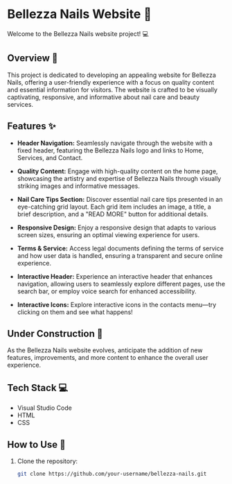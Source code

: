 # Bellezza Nails Website 💅

Welcome to the Bellezza Nails website project! 💻

## Overview 📝

This project is dedicated to developing an appealing website for Bellezza Nails, offering a user-friendly experience with a focus on quality content and essential information for visitors. The website is crafted to be visually captivating, responsive, and informative about nail care and beauty services.

## Features ✨

- **Header Navigation:** Seamlessly navigate through the website with a fixed header, featuring the Bellezza Nails logo and links to Home, Services, and Contact.

- **Quality Content:** Engage with high-quality content on the home page, showcasing the artistry and expertise of Bellezza Nails through visually striking images and informative messages.

- **Nail Care Tips Section:** Discover essential nail care tips presented in an eye-catching grid layout. Each grid item includes an image, a title, a brief description, and a "READ MORE" button for additional details.

- **Responsive Design:** Enjoy a responsive design that adapts to various screen sizes, ensuring an optimal viewing experience for users.

- **Terms & Service:** Access legal documents defining the terms of service and how user data is handled, ensuring a transparent and secure online experience.

- **Interactive Header:** Experience an interactive header that enhances navigation, allowing users to seamlessly explore different pages, use the search bar, or employ voice search for enhanced accessibility.

- **Interactive Icons:** Explore interactive icons in the contacts menu—try clicking on them and see what happens!

## Under Construction 🚧

As the Bellezza Nails website evolves, anticipate the addition of new features, improvements, and more content to enhance the overall user experience.

## Tech Stack 💻

- Visual Studio Code
- HTML
- CSS

## How to Use 🚀

1. Clone the repository:
   ```bash
   git clone https://github.com/your-username/bellezza-nails.git
